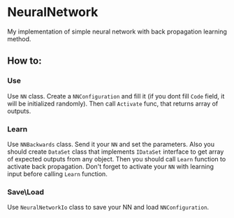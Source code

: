 # NeuralNetwork
My implementation of simple neural network with back propagation learning method.
## How to:
### Use
Use `NN` class. Create a `NNConfiguration` and fill it (if you dont fill `Code` field, it will be initialized randomly). Then call `Activate` func, that returns array of outputs.
### Learn
Use `NNBackwards` class. Send it your `NN` and set the parameters. Also you should create `DataSet` class that implements `IDataSet` interface to get array of expected outputs from any object. Then you should call `Learn` function to activate back propagation. Don't forget to activate your `NN` with learning input before calling `Learn` function.
### Save\Load
Use `NeuralNetworkIo` class to save your NN and load `NNConfiguration`.
